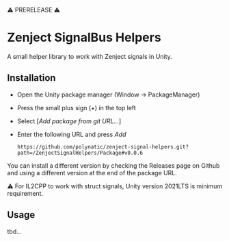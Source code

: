 ️⚠️ PRERELEASE ⚠️


# Zenject SignalBus Helpers

A small helper library to work with Zenject signals in Unity.

## Installation

* Open the Unity package manager (Window → PackageManager)
* Press the small plus sign (+) in the top left
* Select \[*Add package from git URL...*\]
* Enter the following URL and press *Add*

      https://github.com/polynatic/zenject-signal-helpers.git?path=/ZenjectSignalHelpers/Package#v0.0.6
     
You can install a different version by checking the Releases page on Github and using a different version at the end of the package URL.

⚠️ For IL2CPP to work with struct signals, Unity version 2021LTS is minimum requirement.

## Usage

tbd...